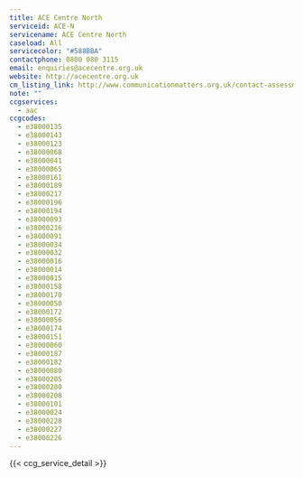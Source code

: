 ```yaml
---
title: ACE Centre North
serviceid: ACE-N
servicename: ACE Centre North
caseload: All
servicecolor: "#588BBA"
contactphone: 0800 080 3115
email: enquiries@acecentre.org.uk
website: http://acecentre.org.uk 
cm_listing_link: http://www.communicationmatters.org.uk/contact-assessment-service/ace-centre-oldham
note: ""
ccgservices:
  - aac
ccgcodes:
  - e38000135
  - e38000143
  - e38000123
  - e38000068
  - e38000041
  - e38000065
  - e38000161
  - e38000189
  - e38000217
  - e38000196
  - e38000194
  - e38000093
  - e38000216
  - e38000091
  - e38000034
  - e38000032
  - e38000016
  - e38000014
  - e38000015
  - e38000158
  - e38000170
  - e38000050
  - e38000172
  - e38000056
  - e38000174
  - e38000151
  - e38000060
  - e38000187
  - e38000182
  - e38000080
  - e38000205
  - e38000200
  - e38000208
  - e38000101
  - e38000024
  - e38000228
  - e38000227
  - e38000226
---
```


{{< ccg_service_detail >}}
